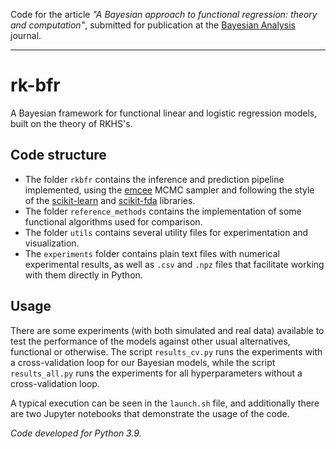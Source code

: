 Code for the article *"A Bayesian approach to functional regression: theory and computation"*, submitted for publication at the [Bayesian Analysis](https://projecteuclid.org/journals/bayesian-analysis) journal.

---------

# rk-bfr

A Bayesian framework for functional linear and logistic regression models, built on the theory of RKHS's.

## Code structure

- The folder `rkbfr` contains the inference and prediction pipeline implemented, using the [emcee](https://emcee.readthedocs.io/) MCMC sampler and following the style of the [scikit-learn](https://scikit-learn.org/) and [scikit-fda](https://fda.readthedocs.io/) libraries.
- The folder `reference_methods` contains the implementation of some functional algorithms used for comparison.
- The folder `utils` contains several utility files for experimentation and visualization.
- The `experiments` folder contains plain text files with numerical experimental results, as well as `.csv` and `.npz` files that facilitate working with them directly in Python.

## Usage

There are some experiments (with both simulated and real data) available to test the performance of the models against other usual alternatives, functional or otherwise. The script `results_cv.py` runs the experiments with a cross-validation loop for our Bayesian models, while the script `results_all.py` runs the experiments for all hyperparameters without a cross-validation loop. 

A typical execution can be seen in the `launch.sh` file, and additionally there are two Jupyter notebooks that demonstrate the usage of the code.

*Code developed for Python 3.9.*
